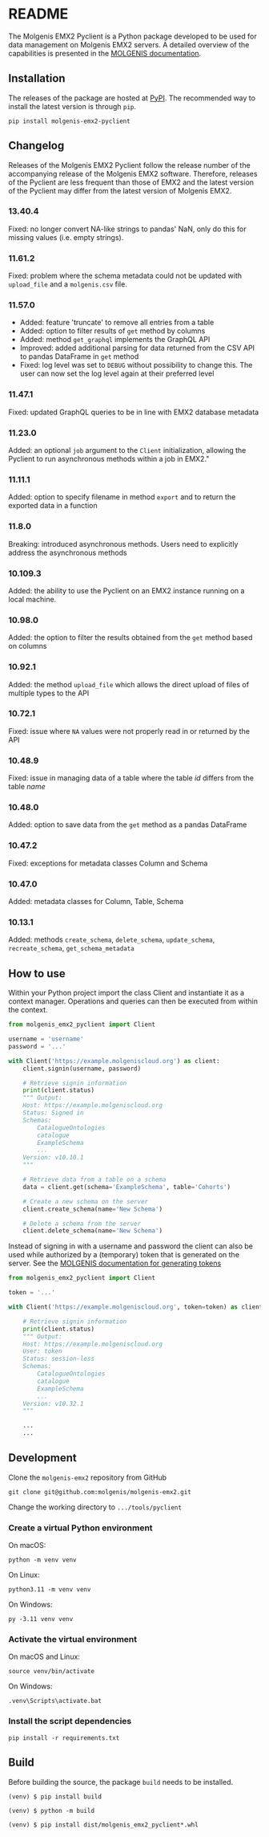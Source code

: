 # README

The Molgenis EMX2 Pyclient is a Python package developed to be used for data management on Molgenis EMX2 servers.
A detailed overview of the capabilities is presented in the [MOLGENIS documentation](https://molgenis.github.io/molgenis-emx2/#/molgenis/use_usingpyclient).

## Installation

The releases of the package are hosted at [PyPI](https://pypi.org/project/molgenis-emx2-pyclient/).
The recommended way to install the latest version is through `pip`.

```console
pip install molgenis-emx2-pyclient
```

## Changelog

Releases of the Molgenis EMX2 Pyclient follow the release number of the accompanying release of the Molgenis EMX2 software.
Therefore, releases of the Pyclient are less frequent than those of EMX2 and the latest version of the Pyclient may differ
from the latest version of Molgenis EMX2.

### 13.40.4

Fixed: no longer convert NA-like strings to pandas' NaN, only do this for missing values (i.e. empty strings).

### 11.61.2

Fixed: problem where the schema metadata could not be updated with `upload_file` and a `molgenis.csv` file.

### 11.57.0

- Added: feature 'truncate' to remove all entries from a table
- Added: option to filter results of `get` method by columns
- Added: method `get_graphql` implements the GraphQL API
- Improved: added additional parsing for data returned from the CSV API to pandas DataFrame in `get` method
- Fixed: log level was set to `DEBUG` without possibility to change this.
The user can now set the log level again at their preferred level

### 11.47.1

Fixed: updated GraphQL queries to be in line with EMX2 database metadata

### 11.23.0

Added: an optional `job` argument to the `Client` initialization,
allowing the Pyclient to run asynchronous methods within a job in EMX2."

### 11.11.1

Added: option to specify filename in method `export` and to return the exported data in a function

### 11.8.0

Breaking: introduced asynchronous methods. Users need to explicitly address the asynchronous methods

### 10.109.3

Added: the ability to use the Pyclient on an EMX2 instance running on a local machine.

### 10.98.0

Added: the option to filter the results obtained from the `get` method based on columns

### 10.92.1

Added: the method `upload_file` which allows the direct upload of files of multiple types to the API

### 10.72.1

Fixed: issue where `NA` values were not properly read in or returned by the API

### 10.48.9

Fixed: issue in managing data of a table where the table _id_ differs from the table _name_

### 10.48.0

Added: option to save data from the `get` method as a pandas DataFrame

### 10.47.2

Fixed: exceptions for metadata classes Column and Schema

### 10.47.0

Added: metadata classes for Column, Table, Schema

### 10.13.1

Added: methods `create_schema`, `delete_schema`, `update_schema`, `recreate_schema`, `get_schema_metadata`

## How to use

Within your Python project import the class Client and instantiate it as a context manager.
Operations and queries can then be executed from within the context.

```py
from molgenis_emx2_pyclient import Client

username = 'username'
password = '...'

with Client('https://example.molgeniscloud.org') as client:
    client.signin(username, password)

    # Retrieve signin information
    print(client.status)
    """ Output:
    Host: https://example.molgeniscloud.org
    Status: Signed in
    Schemas:
        CatalogueOntologies
        catalogue
        ExampleSchema
        ...
    Version: v10.10.1
    """

    # Retrieve data from a table on a schema
    data = client.get(schema='ExampleSchema', table='Cohorts')

    # Create a new schema on the server
    client.create_schema(name='New Schema')

    # Delete a schema from the server
    client.delete_schema(name='New Schema')

```

Instead of signing in with a username and password the client can also be used while authorized
by a (temporary) token that is generated on the server.
See the [MOLGENIS documentation for generating tokens](https://molgenis.github.io/molgenis-emx2/#/molgenis/use_tokens)

```py
from molgenis_emx2_pyclient import Client

token = '...'

with Client('https://example.molgeniscloud.org', token=token) as client:

    # Retrieve signin information
    print(client.status)
    """ Output:
    Host: https://example.molgeniscloud.org
    User: token
    Status: session-less
    Schemas:
        CatalogueOntologies
        catalogue
        ExampleSchema
        ...
    Version: v10.32.1
    """

    ...
    ...

```

## Development

Clone the `molgenis-emx2` repository from GitHub

```console
git clone git@github.com:molgenis/molgenis-emx2.git
```

Change the working directory to `.../tools/pyclient`

### Create a virtual Python environment

On macOS:

```console
python -m venv venv
```

On Linux:

```console
python3.11 -m venv venv
```

On Windows:

```console
py -3.11 venv venv
```

### Activate the virtual environment

On macOS and Linux:

```console
source venv/bin/activate
```

On Windows:

```console
.venv\Scripts\activate.bat
```

### Install the script dependencies

```console
pip install -r requirements.txt
```

## Build

Before building the source, the package `build` needs to be installed.

```console
(venv) $ pip install build

(venv) $ python -m build

(venv) $ pip install dist/molgenis_emx2_pyclient*.whl
```

